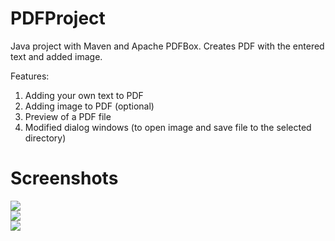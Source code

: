 # PDFProject
Java project with Maven and Apache PDFBox. Creates PDF with the entered text and added image.

Features:
1) Adding your own text to PDF
2) Adding image to PDF (optional)
3) Preview of a PDF file
4) Modified dialog windows (to open image and save file to the selected directory)

# Screenshots

<div align="left">
    <img src="https://s8.postimg.cc/dwdqtzuc5/Clip2net_180826220320.jpg"</img> 
</div>
<div align="left">
    <img src="https://s8.postimg.cc/djmcntz7p/Clip2net_180826220702.jpg"</img> 
</div>
<div align="left">
    <img src="https://s8.postimg.cc/yt9yyo7sl/Clip2net_180826220831.jpg"</img> 
</div>
